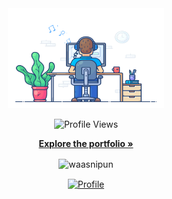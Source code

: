 <!-- - 👋 I’m Nipun Waas.
- 👀 I’m interested in Electronics, Machine Learning, and Robotics.
- 📫 Visit my <a href="https://waasnipun.github.io/">portfolio</a> to learn more about me
- You can reach me at: waasnipun@gmail.com -->

<div align="center" width="50">
  <img src="https://github.com/kavindaperera/kavindaperera/blob/main/images/dev-working_rounded.gif" data-canonical src="https://github.com/kavindaperera/kavindaperera/blob/main/images/dev-working_rounded.gif" width="250" height="160" />
  
  ![Profile Views](https://komarev.com/ghpvc/?username=waasnipun&color=blue)

  <a href="https://github.com/sense-iot/DataStreamPilot"><strong>Explore the portfolio »</strong></a>
  
  <p><img align="center" src="https://github-readme-streak-stats.herokuapp.com/?user=waasnipun" alt="waasnipun"/></p> 
  <a href="https://github.com/waasnipun">
    <img alt="Profile" align="center" src="https://github-readme-stats.vercel.app/api?username=waasnipun&count_private=true&show_icons=true&custom_title=My%20Github%20Statistics&include_all_commits=true" />
  </a>
</div>
<!--
## Technologies & Tools

![](https://img.shields.io/badge/Code-Python-informational?style=flat&logo=python&logoColor=white&color=2bbc8a)
![](https://img.shields.io/badge/Code-Java-informational?style=flat&logo=java&logoColor=white&color=2bbc8a)
![](https://img.shields.io/badge/Code-Cpp-informational?style=flat&logo=c&logoColor=white&color=2bbc8a)
![](https://img.shields.io/badge/Framework-Flutter-informational?style=flat&logo=flutter&logoColor=white&color=2bbc8a)
![](https://img.shields.io/badge/Framework-Firebase-informational?style=flat&logo=firebase&logoColor=white&color=2bbc8a)
![](https://img.shields.io/badge/Cloud-AWS-informational?style=flat&logo=amazon-aws&logoColor=white&color=2bbc8a)
![](https://img.shields.io/badge/DevOps-Docker-informational?style=flat&logo=docker&logoColor=white&color=2bbc8a)
![](https://img.shields.io/badge/Version-GitHub-informational?style=flat&logo=github&logoColor=white&color=2bbc8a)
![](https://img.shields.io/badge/Editor-VSCode-informational?style=flat&logo=visual-studio-code&logoColor=white&color=2bbc8a)
![](https://img.shields.io/badge/Editor-Vim-informational?style=flat&logo=vim&logoColor=white&color=2bbc8a)

[twitter]: https://twitter.com/nipun_waas
[linkedin]: https://linkedin.com/in/nipun-waas -->
